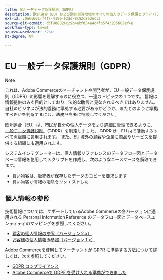 ```yaml
---
title: EU 一般データ保護規則（GDPR）
description: 欧州連合（EU）および欧州経済地域のすべての個人のデータ保護とプライバシーを規制する法律である一般データ保護規則（GDPR）について説明します。
exl-id: 30e60601-f4f7-419e-b2dd-8c82c8a2ed33
source-git-commit: ddf988826c29b4ebf054a4d4fb5f4c285662ef4e
workflow-type: tm+mt
source-wordcount: '264'
ht-degree: 0%

---
```


# EU 一般データ保護規則（GDPR）

>[!NOTE]
>
>これは、Adobe Commerceのマーチャントや開発者が、EU 一般データ保護規則（GDPR）の影響を理解するのに役立つ、一連のトピックの 1 つです。 情報は情報提供のみを目的としており、法的な助言と見なされるべきではありません。 自社のビジネスが法的義務に準拠する必要があるかどうか、またどのように準拠すべきかを判断するには、法務担当者に相談してください。

欧州連合（EU）は、市民が自分の個人データをより詳細に管理できるように、[ 一般データ保護規則 ](https://ec.europa.eu/info/law/law-topic/data-protection_en) （GDPR）を制定しました。 GDPR は、EU 内で活動するすべての組織に適用されます。 また、EU 域外の顧客や企業に商品やサービスを提供する組織にも適用されます。

システムインテグレーターは、個人情報リファレンスのデータフロー図とデータベース情報を使用してスクリプトを作成し、次のようなユースケースを解決できます。

- 買い物客は、販売者が保存したデータのコピーを要求します
- 買い物客が情報の削除をリクエストした

## 個人情報の参照

技術情報については、サポートしているAdobe Commerceの各バージョンに適用される Personal Information Reference のデータフロー図とデータベースエンティティのマッピングを参照してください。

- [顧客の個人情報の参照（バージョン 2.x）](data-m2.md)
- [お客様の個人情報の参照（バージョン 1.x）](data-m1.md)

Adobe Commerceを使用してマーチャントが GDPR に準拠する方法について詳しくは、次を参照してください。

- [GDPR コンプライアンス ](https://experienceleague.adobe.com/docs/commerce-admin/start/compliance/privacy/compliance-gdpr.html?lang=ja)
- [Adobe Commerceで GDPR を受け入れる準備ができました ](https://business.adobe.com/privacy/general-data-protection-regulation.html)
